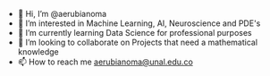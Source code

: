 - 👋 Hi, I’m @aerubianoma
- 👀 I’m interested in Machine Learning, AI, Neuroscience and PDE's
- 🌱 I’m currently learning Data Science for professional purposes
- 💞️ I’m looking to collaborate on Projects that need a mathematical knowledge
- 📫 How to reach me aerubianoma@unal.edu.co

<!---
aerubianoma/aerubianoma is a ✨ special ✨ repository because its `README.md` (this file) appears on your GitHub profile.
You can click the Preview link to take a look at your changes.
--->
